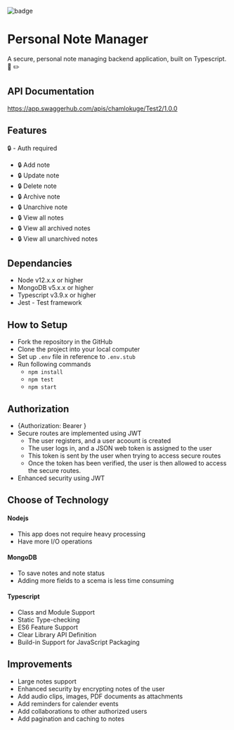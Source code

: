![badge](https://action-badges.now.sh/chamlokuge/assignment?action=test)

# Personal Note Manager

A secure, personal note managing backend application, built on Typescript. 📔 ✏️  

## API Documentation
https://app.swaggerhub.com/apis/chamlokuge/Test2/1.0.0

## Features

🔒 - Auth required

- 🔒 Add note
- 🔒 Update note
- 🔒 Delete note
- 🔒 Archive note
- 🔒 Unarchive note
- 🔒 View all notes
- 🔒 View all archived notes  
- 🔒 View all unarchived notes

## Dependancies
- Node v12.x.x or higher   
- MongoDB v5.x.x or higher  
- Typescript v3.9.x or higher  
- Jest - Test framework

## How to Setup

- Fork the repository in the GitHub
- Clone the project into your local computer  
- Set up `.env` file in reference to `.env.stub`  
- Run following commands
    - `npm install`
    - `npm test`
    - `npm start`  
    
## Authorization  
   
- {Authorization: Bearer <Replace with jwt token>}  
- Secure routes are implemented using JWT  
    - The user registers, and a user acoount is created  
    - The user logs in, and a JSON web token is assigned to the user  
    - This token is sent by the user when trying to access secure routes  
    - Once the token has been verified, the user is then allowed to access the secure         routes.  
- Enhanced security using JWT  
    
 ##  Choose of Technology  
 
 #### Nodejs  
 - This app does not require heavy processing   
 - Have more I/O operations  
  
 #### MongoDB  
 - To save notes and note status     
 - Adding more fields to a scema is less time consuming  
   
 #### Typescript  
 - Class and Module Support  
 - Static Type-checking  
 - ES6 Feature Support    
 - Clear Library API Definition  
 - Build-in Support for JavaScript Packaging     

 ##  Improvements  
   
 - Large notes support  
 - Enhanced security by encrypting notes of the user  
 - Add audio clips, images, PDF documents as attachments  
 - Add reminders for calender events  
 - Add collaborations to other authorized users  
 - Add pagination and caching to notes  
